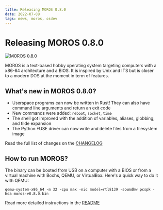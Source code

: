 ```yaml
---
title: Releasing MOROS 0.8.0
date: 2022-07-08
tags: news, moros, osdev
---
```


# Releasing MOROS 0.8.0

![MOROS 0.8.0](moros-0-8-0.png)

MOROS is a text-based hobby operating system targeting computers with a x86-64
architecture and a BIOS. It is inspired by Unix and ITS but is closer to a
modern DOS at the moment in term of features.

## What's new in MOROS 0.8.0?

- Userspace programs can now be written in Rust! They can also have command
  line arguments and return an exit code
- New commands were added: `reboot`, `socket`, `time`
- The shell got improved with the addition of variables, aliases, globbing, and
  tilde expansion
- The Python FUSE driver can now write and delete files from a filesystem image

Read the full list of changes on the
[CHANGELOG](https://github.com/vinc/moros/blob/v0.8.0/CHANGELOG.md)

## How to run MOROS?

The binary can be booted from USB on a computer with a BIOS or from a virtual
machine with Bochs, QEMU, or VirtualBox. Here's a quick way to do it with QEMU:

```
qemu-system-x86_64 -m 32 -cpu max -nic model=rtl8139 -soundhw pcspk -hda moros-v0.8.0.bin
```

Read more detailed instructions in the
[README](https://github.com/vinc/moros/blob/v0.8.0/README.md)
